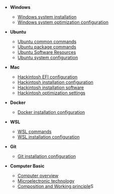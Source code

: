 <!-- docs/_sidebar.md -->
* **Windows**
  * [Windows system installation](Windows/Windows%20system%20installation.md)
  * [Windows system optimization configuration](Windows/Windows%20system%20optimization%20configuration.md)
* **Ubuntu**
  * [Ubuntu common commands](Ubuntu/Ubuntu%20common%20commands.md)
  * [Ubuntu package commands](Ubuntu/Ubuntu%20package%20commands.md)
  * [Ubuntu Software Resources](Ubuntu/Ubuntu%20Software%20Resources.md)
  * [Ubuntu system configuration](Ubuntu/Ubuntu%20system%20configuration.md)
* **Mac**
  * [Hackintosh EFI configuration](Mac/Hackintosh%20EFI%20configuration.md)
  * [Hackintosh installation configuration](Mac/Hackintosh%20installation%20configuration.md)
  * [Hackintosh installation software](Mac/Hackintosh%20installation%20software.md)
  * [Hackintosh optimization settings](Mac/Hackintosh%20optimization%20settings.md)
* **Docker**
  * [Docker installation configuration]()
* **WSL**
  * [WSL commands](WSL/WSL%20commands.md)
  * [WSL installation configuration](WSL/WSL%20installation%20configuration.md)
* **Git**
  * [Git installation configuration](Git/Git%20installation%20configuration.md)

* **Computer Basic**
  * [Computer overview](Computer_Basic/computer_overview.md)
  * [Microelectronic technology](Computer_Basic/microelectronic_technology.md)
  * [Composition and Working principle](Computer_Basic/composition_and_working_principle_of_computer.md)S